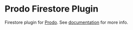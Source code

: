# Prodo Firestore Plugin

Firestore plugin for [Prodo](https://prodo.dev). See
[documentation](https://prodo-docs.web.app/plugins/firestore) for more info.
